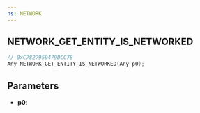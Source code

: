 ```yaml
---
ns: NETWORK
---
```

## NETWORK_GET_ENTITY_IS_NETWORKED

```c
// 0xC7827959479DCC78
Any NETWORK_GET_ENTITY_IS_NETWORKED(Any p0);
```

## Parameters
* **p0**:
